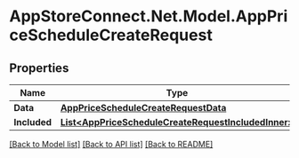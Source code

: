 # AppStoreConnect.Net.Model.AppPriceScheduleCreateRequest

## Properties

Name | Type | Description | Notes
------------ | ------------- | ------------- | -------------
**Data** | [**AppPriceScheduleCreateRequestData**](AppPriceScheduleCreateRequestData.md) |  | 
**Included** | [**List&lt;AppPriceScheduleCreateRequestIncludedInner&gt;**](AppPriceScheduleCreateRequestIncludedInner.md) |  | [optional] 

[[Back to Model list]](../README.md#documentation-for-models) [[Back to API list]](../README.md#documentation-for-api-endpoints) [[Back to README]](../README.md)

